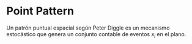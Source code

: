 # Point Pattern
Un patrón puntual espacial según Peter Diggle es un mecanismo estocástico que genera un conjunto contable de eventos $x_i$ en el plano.